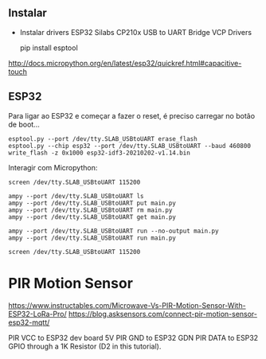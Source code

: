 ## Instalar

- Instalar drivers ESP32 Silabs CP210x USB to UART Bridge VCP Drivers

  pip install esptool

http://docs.micropython.org/en/latest/esp32/quickref.html#capacitive-touch

## ESP32

Para ligar ao ESP32 e começar a fazer o reset, é preciso carregar no botão de boot...

    esptool.py --port /dev/tty.SLAB_USBtoUART erase_flash
    esptool.py --chip esp32 --port /dev/tty.SLAB_USBtoUART --baud 460800 write_flash -z 0x1000 esp32-idf3-20210202-v1.14.bin

Interagir com Micropython:

    screen /dev/tty.SLAB_USBtoUART 115200

    ampy --port /dev/tty.SLAB_USBtoUART ls
    ampy --port /dev/tty.SLAB_USBtoUART put main.py
    ampy --port /dev/tty.SLAB_USBtoUART rm main.py
    ampy --port /dev/tty.SLAB_USBtoUART get main.py

    ampy --port /dev/tty.SLAB_USBtoUART run --no-output main.py
    ampy --port /dev/tty.SLAB_USBtoUART run main.py

    screen /dev/tty.SLAB_USBtoUART 115200

# PIR Motion Sensor

https://www.instructables.com/Microwave-Vs-PIR-Motion-Sensor-With-ESP32-LoRa-Pro/
https://blog.asksensors.com/connect-pir-motion-sensor-esp32-mqtt/

PIR VCC to ESP32 dev board 5V
PIR GND to ESP32 GDN
PIR DATA to ESP32 GPIO through a 1K Resistor (D2 in this tutorial).
